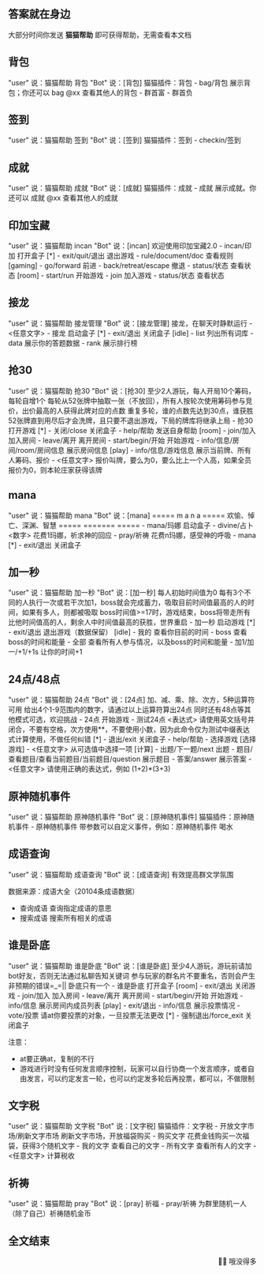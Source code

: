 ## 答案就在身边

大部分时间你发送 **猫猫帮助** 即可获得帮助，无需查看本文档

## 背包

<div class="demo">
"user" 说：猫猫帮助 背包
"Bot" 说：[背包]
猫猫插件：背包
- bag/背包 展示背包；你还可以 bag @xx 查看其他人的背包
- 群首富
- 群首负
</div>

## 签到

<div class="demo">
"user" 说：猫猫帮助 签到
"Bot" 说：[签到]
猫猫插件：签到
- checkin/签到 
</div>

## 成就

<div class="demo">
"user" 说：猫猫帮助 成就
"Bot" 说：[成就]
猫猫插件：成就
- 成就 展示成就。你还可以 成就 @xx 查看其他人的成就
</div>

## 印加宝藏

<div class="demo">
"user" 说：猫猫帮助 incan
"Bot" 说：[incan]
欢迎使用印加宝藏2.0
- incan/印加 打开盒子
[*]
- exit/quit/退出 退出游戏
- rule/document/doc 查看规则
[gaming]
- go/forward 前进
- back/retreat/escape 撤退
- status/状态 查看状态
[room]
- start/run 开始游戏
- join 加入游戏
- status/状态 查看状态
</div>

## 接龙

<div class="demo">
"user" 说：猫猫帮助 接龙管理
"Bot" 说：[接龙管理]
接龙，在聊天时静默运行
- &lt;任意文字> 
- 接龙 启动盒子
[*]
- exit/退出 关闭盒子
[idle]
- list 列出所有词库
- data 展示你的答题数据
- rank 展示排行榜
</div>

## 抢30

<div class="demo">
"user" 说：猫猫帮助 抢30
"Bot" 说：[抢30]
至少2人游玩，每人开局10个筹码，每轮自增1个
每轮从52张牌中抽取一张（不放回），所有人按轮次使用筹码参与竞价，出价最高的人获得此牌对应的点数
重复多轮，谁的点数先达到30点，谁获胜
52张牌直到用尽后才会洗牌，且只要不退出游戏，下局的牌库将继承上局
- 抢30 打开游戏
[*]
- 关闭/close 关闭盒子
- help/帮助 发送自身帮助
[room]
- join/加入 加入房间
- leave/离开 离开房间
- start/begin/开始 开始游戏
- info/信息/房间/room/房间信息 展示房间信息
[play]
- info/信息/游戏信息 展示当前牌、所有人筹码、报价
- &lt;任意文字> 报价叫牌，要么为0，要么比上一个人高，如果全员报价为0，则本轮庄家获得该牌
</div>

## mana

<div class="demo">
"user" 说：猫猫帮助 mana
"Bot" 说：[mana]
===== m a n a =====
欢愉、悼亡、深渊、智慧
===== ======= =====
- mana/玛娜 启动盒子
- divine/占卜 &lt;数字> 花费1玛娜，祈求神的回应
- pray/祈祷 花费n玛娜，感受神的呼吸
- mana 
[*]
- exit/退出 关闭盒子
</div>

## 加一秒

<div class="demo">
"user" 说：猫猫帮助 加一秒
"Bot" 说：[加一秒]
每人初始时间值为0
每有3个不同的人执行一次或若干次加1，boss就会完成蓄力，吸取目前时间值最高的人的时间，如果有多人，则都被吸取
boss时间值>=17时，游戏结束，boss将带走所有比他时间值高的人，剩余人中时间值最高的获胜，世界重启
- 加一秒 启动游戏
[*]
- exit/退出 退出游戏（数据保留）
[idle]
- 我的 查看你目前的时间
- boss 查看boss的时间和能量
- 全部 查看所有人参与情况，以及boss的时间和能量
- 加1/加一/+1/+1s 让你的时间+1
</div>

## 24点/48点

<div class="demo">
"user" 说：猫猫帮助 24点
"Bot" 说：[24点]
加、减、乘、除、次方，5种运算符可用
给出4个1-9范围内的数字，请通过以上运算符算出24点
同时还有48点等其他模式可选，欢迎挑战
- 24点 开始游戏
- 测试24点 &lt;表达式> 请使用英文括号并闭合，不要有空格，次方使用**，不要使用小数，因为此命令仅为测试中缀表达式计算使用，不做任何纠错
[*]
- 退出/exit 关闭盒子
- help/帮助 
- 选择游戏 
[选择游戏]
- &lt;任意文字> 从可选值中选择一项
[计算]
- 出题/下一题/next 出题
- 题目/查看题目/查看当前题目/当前题目/question 展示题目
- 答案/answer 展示答案
- &lt;任意文字> 请使用正确的表达式，例如 (1+2)*(3+3)
</div>

## 原神随机事件

<div class="demo">
"user" 说：猫猫帮助 原神随机事件
"Bot" 说：[原神随机事件]
猫猫插件：原神随机事件
- 原神随机事件 带参数可以自定义事件，例如：原神随机事件 喝水
</div>

## 成语查询

<div class="demo">
"user" 说：猫猫帮助 成语查询
"Bot" 说：[成语查询]
有效提高群文学氛围

数据来源：成语大全（20104条成语数据）
- 查询成语 查询指定成语的意思
- 搜索成语 搜索所有相关的成语
</div>

## 谁是卧底

<div class="demo">
"user" 说：猫猫帮助 谁是卧底
"Bot" 说：[谁是卧底]
至少4人游玩，游玩前请加bot好友，否则无法通过私聊告知关键词
参与玩家的群名片不要重名，否则会产生非预期的错误=_=||
卧底只有一个
- 谁是卧底 打开盒子
[room]
- exit/退出 关闭游戏
- join/加入 加入房间
- leave/离开 离开房间
- start/begin/开始 开始游戏
- info/信息 展示房间内成员列表
[play]
- exit/退出 
- info/信息 展示投票情况
- vote/投票 请at你要投票的对象，一旦投票无法更改
[*]
- 强制退出/force_exit 关闭盒子
</div>

注意：

- at要正确at，复制的不行
- 游戏进行时没有任何发言顺序控制，玩家可以自行协商一个发言顺序，或者自由发言，可以约定发言一轮，也可以约定发多轮后再投票，都可以，不做限制

## 文字税

<div class="demo">
"user" 说：猫猫帮助 文字税
"Bot" 说：[文字税]
猫猫插件：文字税
- 开放文字市场/刷新文字市场 刷新文字市场，开放福袋购买
- 购买文字 花费金钱购买一次福袋，获得3个随机文字
- 我的文字 查看自己的文字
- 所有文字 查看所有人的文字
- &lt;任意文字> 计算税收
</div>

## 祈祷

<div class="demo">
"user" 说：猫猫帮助 pray
"Bot" 说：[pray]
祈福
- pray/祈祷 为群里随机一人（除了自己）祈祷随机金币
</div>

## 全文结束

<div align="right">
    👏👏 哦没得多
</div>
